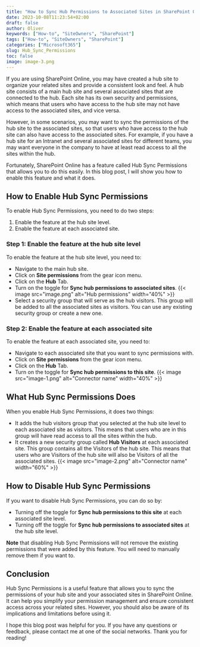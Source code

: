 ```yaml
---
title: "How to Sync Hub Permissions to Associated Sites in SharePoint Online"
date: 2023-10-08T11:23:54+02:00
draft: false
author: Oliver
keywords: ["How-to", "SiteOwners", "SharePoint"]
tags: ["How-to", "SiteOwners", "SharePoint"]
categories: ["Microsoft365"]
slug: Hub_Sync_Permissions
toc: false
image: image-3.png
---
```

If you are using SharePoint Online, you may have created a hub site to organize your related sites and provide a consistent look and feel. A hub site consists of a main hub site and several associated sites that are connected to the hub. Each site has its own security and permissions, which means that users who have access to the hub site may not have access to the associated sites, and vice versa.

However, in some scenarios, you may want to sync the permissions of the hub site to the associated sites, so that users who have access to the hub site can also have access to the associated sites. For example, if you have a hub site for an Intranet and several associated sites for different teams, you may want everyone in the company to have at least read access to all the sites within the hub.

Fortunately, SharePoint Online has a feature called Hub Sync Permissions that allows you to do this easily. In this blog post, I will show you how to enable this feature and what it does.

## How to Enable Hub Sync Permissions

To enable Hub Sync Permissions, you need to do two steps:

1. Enable the feature at the hub site level.
2. Enable the feature at each associated site.

### Step 1: Enable the feature at the hub site level

To enable the feature at the hub site level, you need to:

- Navigate to the main hub site.
- Click on **Site permissions** from the gear icon menu.
- Click on the **Hub** Tab.
- Turn on the toggle for **Sync hub permissions to associated sites**.
{{< image src="image.png" alt="Hub permissions" width="40%" >}}
- Select a security group that will serve as the hub visitors. This group will be added to all the associated sites as visitors. You can use any existing security group or create a new one.

### Step 2: Enable the feature at each associated site

To enable the feature at each associated site, you need to:

- Navigate to each associated site that you want to sync permissions with.
- Click on **Site permissions** from the gear icon menu.
- Click on the **Hub** Tab.
- Turn on the toggle for **Sync hub permissions to this site**.
{{< image src="image-1.png" alt="Connector name" width="40%" >}}

## What Hub Sync Permissions Does

When you enable Hub Sync Permissions, it does two things:

- It adds the hub visitors group that you selected at the hub site level to each associated site as visitors. This means that users who are in this group will have read access to all the sites within the hub.
- It creates a new security group called **Hub Visitors** at each associated site. This group contains all the Visitors of the hub site. This means that users who are Visitors of the hub site will also be Visitors of all the associated sites.
{{< image src="image-2.png" alt="Connector name" width="60%" >}}

## How to Disable Hub Sync Permissions

If you want to disable Hub Sync Permissions, you can do so by:

- Turning off the toggle for **Sync hub permissions to this site** at each associated site level.
- Turning off the toggle for **Sync hub permissions to associated sites** at the hub site level.

 **Note** that disabling Hub Sync Permissions will not remove the existing permissions that were added by this feature. You will need to manually remove them if you want to.

## Conclusion

Hub Sync Permissions is a useful feature that allows you to sync the permissions of your hub site and your associated sites in SharePoint Online. It can help you simplify your permission management and ensure consistent access across your related sites. However, you should also be aware of its implications and limitations before using it.

I hope this blog post was helpful for you. If you have any questions or feedback, please contact me at one of the social networks. 
Thank you for reading!
